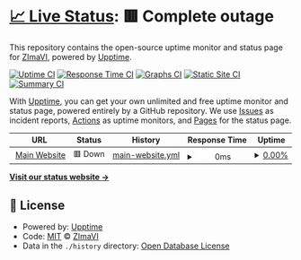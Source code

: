 # [📈 Live Status](https://zimavi.github.io/uptime-webs): <!--live status--> **🟥 Complete outage**

This repository contains the open-source uptime monitor and status page for [ZImaVI](https://zimavi.github.io/uptime-webs), powered by [Upptime](https://github.com/upptime/upptime).

[![Uptime CI](https://github.com/zimavi/uptime-webs/workflows/Uptime%20CI/badge.svg)](https://github.com/zimavi/uptime-webs/actions?query=workflow%3A%22Uptime+CI%22)
[![Response Time CI](https://github.com/zimavi/uptime-webs/workflows/Response%20Time%20CI/badge.svg)](https://github.com/zimavi/uptime-webs/actions?query=workflow%3A%22Response+Time+CI%22)
[![Graphs CI](https://github.com/zimavi/uptime-webs/workflows/Graphs%20CI/badge.svg)](https://github.com/zimavi/uptime-webs/actions?query=workflow%3A%22Graphs+CI%22)
[![Static Site CI](https://github.com/zimavi/uptime-webs/workflows/Static%20Site%20CI/badge.svg)](https://github.com/zimavi/uptime-webs/actions?query=workflow%3A%22Static+Site+CI%22)
[![Summary CI](https://github.com/zimavi/uptime-webs/workflows/Summary%20CI/badge.svg)](https://github.com/zimavi/uptime-webs/actions?query=workflow%3A%22Summary+CI%22)

With [Upptime](https://upptime.js.org), you can get your own unlimited and free uptime monitor and status page, powered entirely by a GitHub repository. We use [Issues](https://github.com/zimavi/uptime-webs/issues) as incident reports, [Actions](https://github.com/zimavi/uptime-webs/actions) as uptime monitors, and [Pages](https://zimavi.github.io/uptime-webs) for the status page.

<!--start: status pages-->
<!-- This summary is generated by Upptime (https://github.com/upptime/upptime) -->
<!-- Do not edit this manually, your changes will be overwritten -->
<!-- prettier-ignore -->
| URL | Status | History | Response Time | Uptime |
| --- | ------ | ------- | ------------- | ------ |
| <img alt="" src="https://icons.duckduckgo.com/ip3/zimavi.net.ua.ico" height="13"> [Main Website](https://zimavi.net.ua) | 🟥 Down | [main-website.yml](https://github.com/zimavi/uptime-webs/commits/HEAD/history/main-website.yml) | <details><summary><img alt="Response time graph" src="./graphs/main-website/response-time-week.png" height="20"> 0ms</summary><br><a href="https://status.zimavi.net.ua/history/main-website"><img alt="Response time 557" src="https://img.shields.io/endpoint?url=https%3A%2F%2Fraw.githubusercontent.com%2Fzimavi%2Fuptime-webs%2FHEAD%2Fapi%2Fmain-website%2Fresponse-time.json"></a><br><a href="https://status.zimavi.net.ua/history/main-website"><img alt="24-hour response time 0" src="https://img.shields.io/endpoint?url=https%3A%2F%2Fraw.githubusercontent.com%2Fzimavi%2Fuptime-webs%2FHEAD%2Fapi%2Fmain-website%2Fresponse-time-day.json"></a><br><a href="https://status.zimavi.net.ua/history/main-website"><img alt="7-day response time 0" src="https://img.shields.io/endpoint?url=https%3A%2F%2Fraw.githubusercontent.com%2Fzimavi%2Fuptime-webs%2FHEAD%2Fapi%2Fmain-website%2Fresponse-time-week.json"></a><br><a href="https://status.zimavi.net.ua/history/main-website"><img alt="30-day response time 676" src="https://img.shields.io/endpoint?url=https%3A%2F%2Fraw.githubusercontent.com%2Fzimavi%2Fuptime-webs%2FHEAD%2Fapi%2Fmain-website%2Fresponse-time-month.json"></a><br><a href="https://status.zimavi.net.ua/history/main-website"><img alt="1-year response time 557" src="https://img.shields.io/endpoint?url=https%3A%2F%2Fraw.githubusercontent.com%2Fzimavi%2Fuptime-webs%2FHEAD%2Fapi%2Fmain-website%2Fresponse-time-year.json"></a></details> | <details><summary><a href="https://status.zimavi.net.ua/history/main-website">0.00%</a></summary><a href="https://status.zimavi.net.ua/history/main-website"><img alt="All-time uptime 0.68%" src="https://img.shields.io/endpoint?url=https%3A%2F%2Fraw.githubusercontent.com%2Fzimavi%2Fuptime-webs%2FHEAD%2Fapi%2Fmain-website%2Fuptime.json"></a><br><a href="https://status.zimavi.net.ua/history/main-website"><img alt="24-hour uptime 0.00%" src="https://img.shields.io/endpoint?url=https%3A%2F%2Fraw.githubusercontent.com%2Fzimavi%2Fuptime-webs%2FHEAD%2Fapi%2Fmain-website%2Fuptime-day.json"></a><br><a href="https://status.zimavi.net.ua/history/main-website"><img alt="7-day uptime 0.00%" src="https://img.shields.io/endpoint?url=https%3A%2F%2Fraw.githubusercontent.com%2Fzimavi%2Fuptime-webs%2FHEAD%2Fapi%2Fmain-website%2Fuptime-week.json"></a><br><a href="https://status.zimavi.net.ua/history/main-website"><img alt="30-day uptime 0.00%" src="https://img.shields.io/endpoint?url=https%3A%2F%2Fraw.githubusercontent.com%2Fzimavi%2Fuptime-webs%2FHEAD%2Fapi%2Fmain-website%2Fuptime-month.json"></a><br><a href="https://status.zimavi.net.ua/history/main-website"><img alt="1-year uptime 0.68%" src="https://img.shields.io/endpoint?url=https%3A%2F%2Fraw.githubusercontent.com%2Fzimavi%2Fuptime-webs%2FHEAD%2Fapi%2Fmain-website%2Fuptime-year.json"></a></details>

<!--end: status pages-->

[**Visit our status website →**](https://zimavi.github.io/uptime-webs)

## 📄 License

- Powered by: [Upptime](https://github.com/upptime/upptime)
- Code: [MIT](./LICENSE) © [ZImaVI](https://zimavi.github.io/uptime-webs)
- Data in the `./history` directory: [Open Database License](https://opendatacommons.org/licenses/odbl/1-0/)
